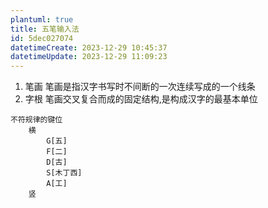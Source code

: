 ```yaml
---
plantuml: true
title: 五笔输入法
id: 5dec027074
datetimeCreate: 2023-12-29 10:45:37
datetimeUpdate: 2023-12-29 11:09:23
---
```

1. 笔画
	笔画是指汉字书写时不间断的一次连续写成的一个线条
2. 字根
	笔画交叉复合而成的固定结构,是构成汉字的最基本单位
	
```mindmap
不符规律的键位
	横
		G[五]
		F[二]
		D[古]
		S[木丁西]
		A[工]
	竖
		
	
```